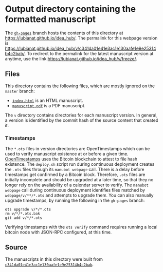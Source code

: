 # Output directory containing the formatted manuscript

The [`gh-pages`](https://github.com/lubianat/idea_hub/tree/gh-pages) branch hosts the contents of this directory at <https://lubianat.github.io/idea_hub/>.
The permalink for this webpage version is <https://lubianat.github.io/idea_hub/v/c341da01e41e3ac1e130aafe1e9e25314b4c2bab/>.
To redirect to the permalink for the latest manuscript version at anytime, use the link <https://lubianat.github.io/idea_hub/v/freeze/>.

## Files

This directory contains the following files, which are mostly ignored on the `master` branch:

+ [`index.html`](index.html) is an HTML manuscript.
+ [`manuscript.pdf`](manuscript.pdf) is a PDF manuscript.

The `v` directory contains directories for each manuscript version.
In general, a version is identified by the commit hash of the source content that created it.

### Timestamps

The `*.ots` files in version directories are OpenTimestamps which can be used to verify manuscript existence at or before a given time.
[OpenTimestamps](https://opentimestamps.org/) uses the Bitcoin blockchain to attest to file hash existence.
The `deploy.sh` script run during continuous deployment creates the `.ots` files through its `manubot webpage` call.
There is a delay before timestamps get confirmed by a Bitcoin block.
Therefore, `.ots` files are initially incomplete and should be upgraded at a later time, so that they no longer rely on the availability of a calendar server to verify.
The `manubot webpage` call during continuous deployment identifies files matched by `webpage/v/**/*.ots` and attempts to upgrade them.
You can also manually upgrade timestamps, by running the following in the `gh-pages` branch:

```shell
ots upgrade v/*/*.ots
rm v/*/*.ots.bak
git add v/*/*.ots
```

Verifying timestamps with the `ots verify` command requires running a local bitcoin node with JSON-RPC configured, at this time.

## Source

The manuscripts in this directory were built from
[`c341da01e41e3ac1e130aafe1e9e25314b4c2bab`](https://github.com/lubianat/idea_hub/commit/c341da01e41e3ac1e130aafe1e9e25314b4c2bab).
